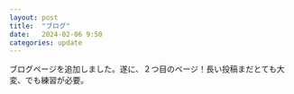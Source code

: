 ```yaml
---
layout: post
title:  "ブログ"
date:   2024-02-06 9:50
categories: update
---
```

ブログページを追加しました。遂に、２つ目のページ！長い投稿まだとても大変、でも練習が必要。